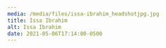 ```yaml
---
media: /media/files/issa-ibrahim_headshotjpg.jpg
title: Issa Ibrahim
alt: Issa Ibrahim
date: 2021-05-06T17:14:00-0500
---
```


